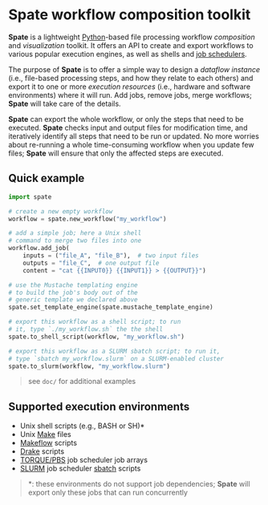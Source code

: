 # Spate workflow composition toolkit

**Spate** is a lightweight [Python](https://www.python.org/)-based file processing workflow *composition* and *visualization* toolkit. It offers an API to create and export workflows to various popular execution engines, as well as shells and [job schedulers](https://en.wikipedia.org/wiki/Job_scheduler).

The purpose of **Spate** is to offer a simple way to design a *dataflow instance* (i.e., file-based processing steps, and how they relate to each others) and export it to one or more *execution resources* (i.e., hardware and software environments) where it will run. Add jobs, remove jobs, merge workflows; **Spate** will take care of the details.

**Spate** can export the whole workflow, or only the steps that need to be executed. **Spate** checks input and output files for modification time, and iteratively identify all steps that need to be run or updated. No more worries about re-running a whole time-consuming workflow when you update few files; **Spate** will ensure that only the affected steps are executed.

## Quick example

```python
import spate

# create a new empty workflow
workflow = spate.new_workflow("my_workflow")

# add a simple job; here a Unix shell
# command to merge two files into one
workflow.add_job(
	inputs = ("file_A", "file_B"),  # two input files
	outputs = "file_C",  # one output file
	content = "cat {{INPUT0}} {{INPUT1}} > {{OUTPUT}}")

# use the Mustache templating engine
# to build the job's body out of the
# generic template we declared above
spate.set_template_engine(spate.mustache_template_engine)

# export this workflow as a shell script; to run
# it, type `./my_workflow.sh` the the shell
spate.to_shell_script(workflow, "my_workflow.sh")

# export this workflow as a SLURM sbatch script; to run it,
# type `sbatch my_workflow.slurm` on a SLURM-enabled cluster
spate.to_slurm(workflow, "my_workflow.slurm")
```

> see `doc/` for additional examples

## Supported execution environments

- Unix shell scripts (e.g., BASH or SH)*
- Unix [Make](https://en.wikipedia.org/wiki/Makefile) files
- [Makeflow](http://ccl.cse.nd.edu/software/makeflow/) scripts
- [Drake](https://github.com/Factual/drake) scripts
- [TORQUE/PBS](https://en.wikipedia.org/wiki/TORQUE) job scheduler job arrays
- [SLURM](http://slurm.schedmd.com/) job scheduler [sbatch](http://slurm.schedmd.com/sbatch.html) scripts

> *: these environments do not support job dependencies; **Spate** will export only these jobs that can run concurrently
